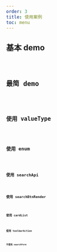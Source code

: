 ```yaml
---
order: 3
title: 使用案例
toc: menu
---
```


## 基本 demo

<code src='./demo/basic.jsx' />

## 最简 demo

<code src='./demo/simplest.jsx' />

## 使用 valueType

<code src='./demo/valueType.jsx' />

## 使用 enum

<code src='./demo/enum.jsx' />

## 使用 searchApi

<code src='./demo/searchApi.jsx' />

## 使用 searchBtnRender

<code src='./demo/custom.jsx' />

## 使用 cardList

<code src='./demo/card.jsx' />

## 使用 toolbarAction

<code src='./demo/toolbarAction.jsx' />

## 不使用 searchForm

<code src='./demo/nosearch.jsx' />
